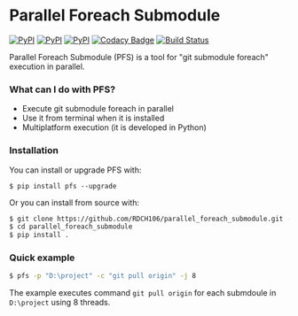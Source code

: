 # Parallel Foreach Submodule

[![PyPI](https://img.shields.io/pypi/v/pfs.svg)](https://pypi.python.org/pypi/pfs)
[![PyPI](https://img.shields.io/pypi/pyversions/pfs.svg)](https://pypi.python.org/pypi/pfs)
[![PyPI](https://img.shields.io/pypi/l/pfs.svg)](https://github.com/RDCH106/parallel_foreach_submodule/blob/master/LICENSE)
[![Codacy Badge](https://api.codacy.com/project/badge/Grade/9000e198e34c4f93a8320942e5b8524e)](https://www.codacy.com/app/RDCH106/parallel_foreach_submodule?utm_source=github.com&amp;utm_medium=referral&amp;utm_content=RDCH106/parallel_foreach_submodule&amp;utm_campaign=Badge_Grade)
[![Build Status](https://travis-ci.org/RDCH106/parallel_foreach_submodule.svg?branch=master)](https://travis-ci.org/RDCH106/parallel_foreach_submodule)

Parallel Foreach Submodule (PFS) is a tool for "git submodule foreach" execution in parallel.


### What can I do with PFS?

* Execute git submodule foreach in parallel
* Use it from terminal when it is installed
* Multiplatform execution (it is developed in Python)


### Installation

You can install or upgrade PFS with:

`$ pip install pfs --upgrade`

Or you can install from source with:

```bash
$ git clone https://github.com/RDCH106/parallel_foreach_submodule.git --recursive
$ cd parallel_foreach_submodule
$ pip install .
```


### Quick example

```bash
$ pfs -p "D:\project" -c "git pull origin" -j 8
```

The example executes command `git pull origin` for each submdoule in `D:\project` using 8 threads.
